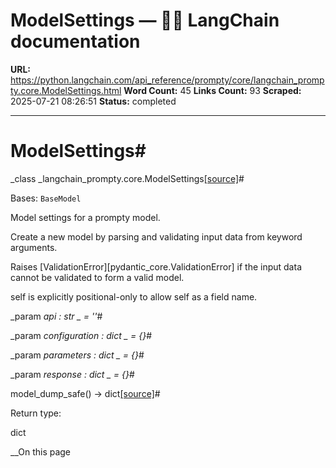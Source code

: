 # ModelSettings — 🦜🔗 LangChain  documentation

**URL:** https://python.langchain.com/api_reference/prompty/core/langchain_prompty.core.ModelSettings.html
**Word Count:** 45
**Links Count:** 93
**Scraped:** 2025-07-21 08:26:51
**Status:** completed

---

# ModelSettings\#

_class _langchain\_prompty.core.ModelSettings[\[source\]](https://python.langchain.com/api_reference/_modules/langchain_prompty/core.html#ModelSettings)\#     

Bases: `BaseModel`

Model settings for a prompty model.

Create a new model by parsing and validating input data from keyword arguments.

Raises \[ValidationError\]\[pydantic\_core.ValidationError\] if the input data cannot be validated to form a valid model.

self is explicitly positional-only to allow self as a field name.

_param _api _: str_ _ = ''_\#     

_param _configuration _: dict_ _ = \{\}_\#     

_param _parameters _: dict_ _ = \{\}_\#     

_param _response _: dict_ _ = \{\}_\#     

model\_dump\_safe\(\) → dict[\[source\]](https://python.langchain.com/api_reference/_modules/langchain_prompty/core.html#ModelSettings.model_dump_safe)\#     

Return type:     

dict

__On this page